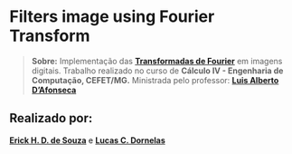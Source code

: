 # **Filters image using Fourier Transform** 

> **Sobre:** Implementação das [**Transformadas de Fourier**](http://www.dsc.ufcg.edu.br/~pet/ciclo_seminarios/tecnicos/2010/TransformadaDeFourier.pdf) em imagens digitais. Trabalho realizado no curso de **Cálculo IV - Engenharia de Computação, CEFET/MG.** Ministrada pelo professor: [**Luis Alberto D’Afonseca**](https://www.profmat.cefetmg.br/corpo-docente/luis-alberto-dafonseca/) 

    
## Realizado por:

[**Erick H. D. de Souza**](https://github.com/ErickHDdS) e [**Lucas C. Dornelas**](https://github.com/lucascdornelas)
